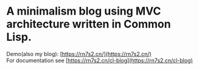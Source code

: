 # A minimalism blog using MVC architecture written in Common Lisp. 

Demo(also my blog): [https://rn7s2.cn/](https://rn7s2.cn/)  
For documentation see [https://rn7s2.cn/cl-blog](https://rn7s2.cn/cl-blog)

